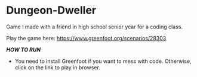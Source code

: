 # Dungeon-Dweller

Game I made with a friend in high school senior year for a coding class.

Play the game here: https://www.greenfoot.org/scenarios/28303




___HOW TO RUN___
- You need to install Greenfoot if you want to mess with code. Otherwise, click on the link to play in browser.





